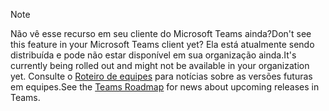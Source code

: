 > [!NOTE]
> <span data-ttu-id="17e1a-101">Não vê esse recurso em seu cliente do Microsoft Teams ainda?</span><span class="sxs-lookup"><span data-stu-id="17e1a-101">Don't see this feature in your Microsoft Teams client yet?</span></span> <span data-ttu-id="17e1a-102">Ela está atualmente sendo distribuída e pode não estar disponível em sua organização ainda.</span><span class="sxs-lookup"><span data-stu-id="17e1a-102">It's currently being rolled out and might not be available in your organization yet.</span></span> <span data-ttu-id="17e1a-103">Consulte o [Roteiro de equipes](http://aka.ms/TeamsRoadmap) para notícias sobre as versões futuras em equipes.</span><span class="sxs-lookup"><span data-stu-id="17e1a-103">See the [Teams Roadmap](http://aka.ms/TeamsRoadmap) for news about upcoming releases in Teams.</span></span> 